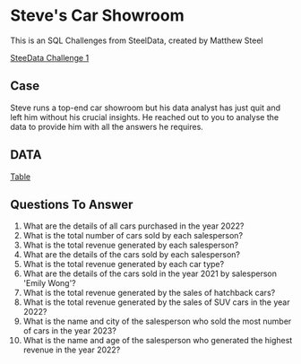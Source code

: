 # Steve's Car Showroom
This is an SQL Challenges from SteelData, created by Matthew Steel

[SteeData Challenge 1](https://www.steeldata.org.uk/sql1.html)

## Case

Steve runs a top-end car showroom but his data analyst has just quit and left him without his crucial insights.
He reached out to you to analyse the data to provide him with all the answers he requires.

## DATA

[Table](https://www.steeldata.org.uk/challenge1tables.jpg)

## Questions To Answer

1. What are the details of all cars purchased in the year 2022?
2. What is the total number of cars sold by each salesperson?
3. What is the total revenue generated by each salesperson?
4. What are the details of the cars sold by each salesperson?
5. What is the total revenue generated by each car type?
6. What are the details of the cars sold in the year 2021 by salesperson 'Emily Wong'?
7. What is the total revenue generated by the sales of hatchback cars?
8. What is the total revenue generated by the sales of SUV cars in the year 2022?
9. What is the name and city of the salesperson who sold the most number of cars in the year 2023?
10. What is the name and age of the salesperson who generated the highest revenue in the year 2022?




